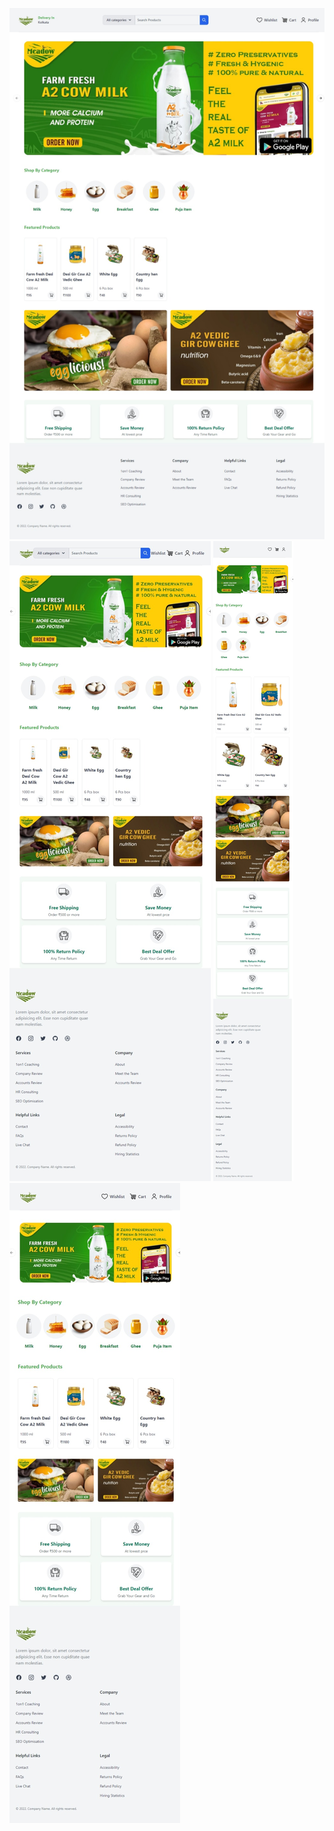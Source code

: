 
![](ss/Screenshot_3-1-2025_213858_localhost.jpeg)
![](ss/Screenshot_3-1-2025_213915_localhost.jpeg)
![](ss/Screenshot_3-1-2025_213653_localhost.jpeg)
![](ss/Screenshot_3-1-2025_213934_localhost.jpeg)
